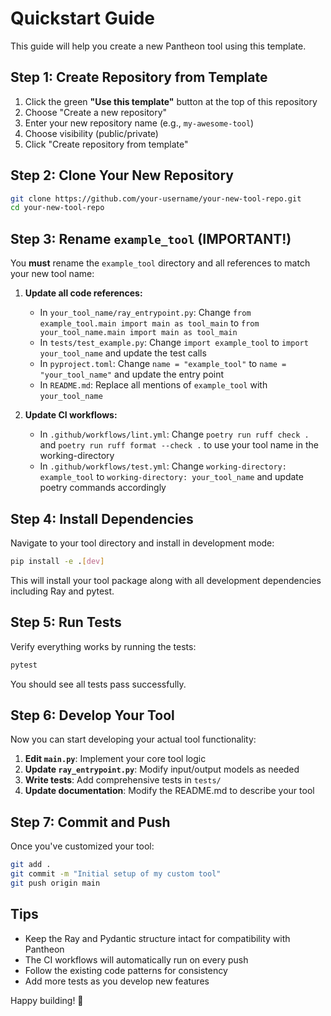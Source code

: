 # Quickstart Guide

This guide will help you create a new Pantheon tool using this template.

## Step 1: Create Repository from Template

1. Click the green **"Use this template"** button at the top of this repository
2. Choose "Create a new repository"
3. Enter your new repository name (e.g., `my-awesome-tool`)
4. Choose visibility (public/private)
5. Click "Create repository from template"

## Step 2: Clone Your New Repository

```bash
git clone https://github.com/your-username/your-new-tool-repo.git
cd your-new-tool-repo
```

## Step 3: Rename `example_tool` (IMPORTANT!)

You **must** rename the `example_tool` directory and all references to match your new tool name:

1. **Update all code references:**
   - In `your_tool_name/ray_entrypoint.py`: Change `from example_tool.main import main as tool_main` to `from your_tool_name.main import main as tool_main`
   - In `tests/test_example.py`: Change `import example_tool` to `import your_tool_name` and update the test calls
   - In `pyproject.toml`: Change `name = "example_tool"` to `name = "your_tool_name"` and update the entry point
   - In `README.md`: Replace all mentions of `example_tool` with `your_tool_name`

3. **Update CI workflows:**
   - In `.github/workflows/lint.yml`: Change `poetry run ruff check .` and `poetry run ruff format --check .` to use your tool name in the working-directory
   - In `.github/workflows/test.yml`: Change `working-directory: example_tool` to `working-directory: your_tool_name` and update poetry commands accordingly

## Step 4: Install Dependencies

Navigate to your tool directory and install in development mode:

```bash
pip install -e .[dev]
```

This will install your tool package along with all development dependencies including Ray and pytest.

## Step 5: Run Tests

Verify everything works by running the tests:

```bash
pytest
```

You should see all tests pass successfully.

## Step 6: Develop Your Tool

Now you can start developing your actual tool functionality:

1. **Edit `main.py`**: Implement your core tool logic
2. **Update `ray_entrypoint.py`**: Modify input/output models as needed
3. **Write tests**: Add comprehensive tests in `tests/`
4. **Update documentation**: Modify the README.md to describe your tool

## Step 7: Commit and Push

Once you've customized your tool:

```bash
git add .
git commit -m "Initial setup of my custom tool"
git push origin main
```

## Tips

- Keep the Ray and Pydantic structure intact for compatibility with Pantheon
- The CI workflows will automatically run on every push
- Follow the existing code patterns for consistency
- Add more tests as you develop new features

Happy building! 🚀